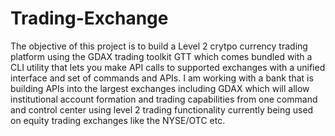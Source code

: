 # Trading-Exchange
The objective of this project is to build a Level 2 crytpo currency trading platform using the GDAX trading toolkit GTT which comes bundled with a CLI utility that lets you make API calls to supported exchanges with a unified interface and set of commands and APIs.  I am working with a bank that is building APIs into the largest exchanges including GDAX which will allow institutional account formation and trading capabilities from one command and control  center using level 2 trading functionality currently being used on equity trading exchanges like the NYSE/OTC etc.  
